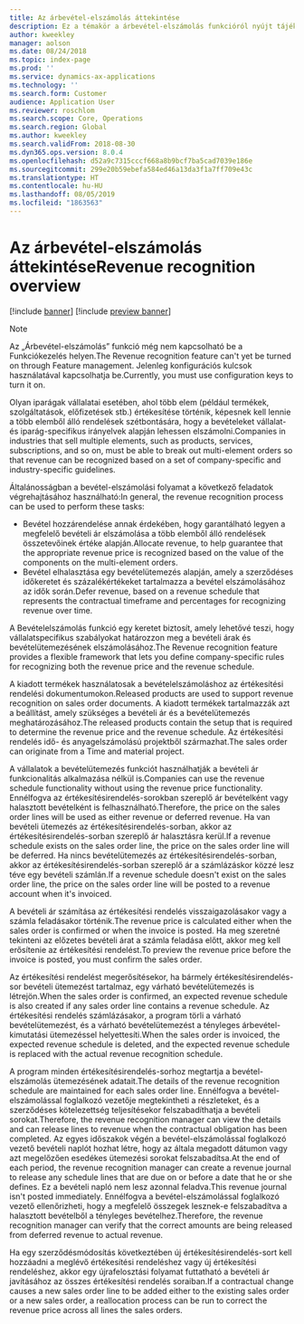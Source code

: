 ```yaml
---
title: Az árbevétel-elszámolás áttekintése
description: Ez a témakör a árbevétel-elszámolás funkcióról nyújt tájékoztatást. Ez a funkció rugalmas keretet biztosít, amely lehetővé teszi, hogy vállalatspecifikus szabályokat határozzon meg a többelemű rendelések bevételi árának és bevételütemezésének elszámolásához.
author: kweekley
manager: aolson
ms.date: 08/24/2018
ms.topic: index-page
ms.prod: ''
ms.service: dynamics-ax-applications
ms.technology: ''
ms.search.form: Customer
audience: Application User
ms.reviewer: roschlom
ms.search.scope: Core, Operations
ms.search.region: Global
ms.author: kweekley
ms.search.validFrom: 2018-08-30
ms.dyn365.ops.version: 8.0.4
ms.openlocfilehash: d52a9c7315cccf668a8b9bcf7ba5cad7039e186e
ms.sourcegitcommit: 299e20b59ebefa584ed46a13da3f1a7ff709e43c
ms.translationtype: HT
ms.contentlocale: hu-HU
ms.lasthandoff: 08/05/2019
ms.locfileid: "1863563"
---
```

# <a name="revenue-recognition-overview"></a><span data-ttu-id="36457-104">Az árbevétel-elszámolás áttekintése</span><span class="sxs-lookup"><span data-stu-id="36457-104">Revenue recognition overview</span></span>

[!include [banner](../includes/banner.md)]
[!include [preview banner](../includes/preview-banner.md)]

> [!NOTE]
> <span data-ttu-id="36457-105">Az „Árbevétel-elszámolás” funkció még nem kapcsolható be a Funkciókezelés helyen.</span><span class="sxs-lookup"><span data-stu-id="36457-105">The Revenue recognition feature can't yet be turned on through Feature management.</span></span> <span data-ttu-id="36457-106">Jelenleg konfigurációs kulcsok használatával kapcsolhatja be.</span><span class="sxs-lookup"><span data-stu-id="36457-106">Currently, you must use configuration keys to turn it on.</span></span>

<span data-ttu-id="36457-107">Olyan iparágak vállalatai esetében, ahol több elem (például termékek, szolgáltatások, előfizetések stb.) értékesítése történik, képesnek kell lennie a több elemből álló rendelések szétbontására, hogy a bevételeket vállalat-és iparág-specifikus irányelvek alapján lehessen elszámolni.</span><span class="sxs-lookup"><span data-stu-id="36457-107">Companies in industries that sell multiple elements, such as products, services, subscriptions, and so on, must be able to break out multi-element orders so that revenue can be recognized based on a set of company-specific and industry-specific guidelines.</span></span>

<span data-ttu-id="36457-108">Általánosságban a bevétel-elszámolási folyamat a következő feladatok végrehajtásához használható:</span><span class="sxs-lookup"><span data-stu-id="36457-108">In general, the revenue recognition process can be used to perform these tasks:</span></span>

* <span data-ttu-id="36457-109">Bevétel hozzárendelése annak érdekében, hogy garantálható legyen a megfelelő bevételi ár elszámolása a több elemből álló rendelések összetevőinek értéke alapján.</span><span class="sxs-lookup"><span data-stu-id="36457-109">Allocate revenue, to help guarantee that the appropriate revenue price is recognized based on the value of the components on the multi-element orders.</span></span>
* <span data-ttu-id="36457-110">Bevétel elhalasztása egy bevételütemezés alapján, amely a szerződéses időkeretet és százalékértékeket tartalmazza a bevétel elszámolásához az idők során.</span><span class="sxs-lookup"><span data-stu-id="36457-110">Defer revenue, based on a revenue schedule that represents the contractual timeframe and percentages for recognizing revenue over time.</span></span>

<span data-ttu-id="36457-111">A Bevételelszámolás funkció egy keretet biztosít, amely lehetővé teszi, hogy vállalatspecifikus szabályokat határozzon meg a bevételi árak és bevételütemezésének elszámolásához.</span><span class="sxs-lookup"><span data-stu-id="36457-111">The Revenue recognition feature provides a flexible framework that lets you define company-specific rules for recognizing both the revenue price and the revenue schedule.</span></span>

<span data-ttu-id="36457-112">A kiadott termékek használatosak a bevételelszámoláshoz az értékesítési rendelési dokumentumokon.</span><span class="sxs-lookup"><span data-stu-id="36457-112">Released products are used to support revenue recognition on sales order documents.</span></span> <span data-ttu-id="36457-113">A kiadott termékek tartalmazzák azt a beállítást, amely szükséges a bevételi ár és a bevételütemezés meghatározásához.</span><span class="sxs-lookup"><span data-stu-id="36457-113">The released products contain the setup that is required to determine the revenue price and the revenue schedule.</span></span> <span data-ttu-id="36457-114">Az értékesítési rendelés idő- és anyagelszámolású projektből származhat.</span><span class="sxs-lookup"><span data-stu-id="36457-114">The sales order can originate from a Time and material project.</span></span>

<span data-ttu-id="36457-115">A vállalatok a bevételütemezés funkciót használhatják a bevételi ár funkcionalitás alkalmazása nélkül is.</span><span class="sxs-lookup"><span data-stu-id="36457-115">Companies can use the revenue schedule functionality without using the revenue price functionality.</span></span> <span data-ttu-id="36457-116">Ennélfogva az értékesítésirendelés-sorokban szereplő ár bevételként vagy halasztott bevételként is felhasználható.</span><span class="sxs-lookup"><span data-stu-id="36457-116">Therefore, the price on the sales order lines will be used as either revenue or deferred revenue.</span></span> <span data-ttu-id="36457-117">Ha van bevételi ütemezés az értékesítésirendelés-sorban, akkor az értékesítésirendelés-sorban szereplő ár halasztásra kerül.</span><span class="sxs-lookup"><span data-stu-id="36457-117">If a revenue schedule exists on the sales order line, the price on the sales order line will be deferred.</span></span> <span data-ttu-id="36457-118">Ha nincs bevételütemezés az értékesítésirendelés-sorban, akkor az értékesítésirendelés-sorban szereplő ár a számlázáskor közzé lesz téve egy bevételi számlán.</span><span class="sxs-lookup"><span data-stu-id="36457-118">If a revenue schedule doesn't exist on the sales order line, the price on the sales order line will be posted to a revenue account when it's invoiced.</span></span>

<span data-ttu-id="36457-119">A bevételi ár számítása az értékesítési rendelés visszaigazolásakor vagy a számla feladásakor történik.</span><span class="sxs-lookup"><span data-stu-id="36457-119">The revenue price is calculated either when the sales order is confirmed or when the invoice is posted.</span></span> <span data-ttu-id="36457-120">Ha meg szeretné tekinteni az előzetes bevételi árat a számla feladása előtt, akkor meg kell erősítenie az értékesítési rendelést.</span><span class="sxs-lookup"><span data-stu-id="36457-120">To preview the revenue price before the invoice is posted, you must confirm the sales order.</span></span>

<span data-ttu-id="36457-121">Az értékesítési rendelést megerősítésekor, ha bármely értékesítésirendelés-sor bevételi ütemezést tartalmaz, egy várható bevételütemezés is létrejön.</span><span class="sxs-lookup"><span data-stu-id="36457-121">When the sales order is confirmed, an expected revenue schedule is also created if any sales order line contains a revenue schedule.</span></span> <span data-ttu-id="36457-122">Az értékesítési rendelés számlázásakor, a program törli a várható bevételütemezést, és a várható bevételütemezést a tényleges árbevétel-kimutatási ütemezéssel helyettesíti.</span><span class="sxs-lookup"><span data-stu-id="36457-122">When the sales order is invoiced, the expected revenue schedule is deleted, and the expected revenue schedule is replaced with the actual revenue recognition schedule.</span></span>

<span data-ttu-id="36457-123">A program minden értékesítésirendelés-sorhoz megtartja a bevétel-elszámolás ütemezésének adatait.</span><span class="sxs-lookup"><span data-stu-id="36457-123">The details of the revenue recognition schedule are maintained for each sales order line.</span></span> <span data-ttu-id="36457-124">Ennélfogva a bevétel-elszámolással foglalkozó vezetője megtekintheti a részleteket, és a szerződéses kötelezettség teljesítésekor felszabadíthatja a bevételi sorokat.</span><span class="sxs-lookup"><span data-stu-id="36457-124">Therefore, the revenue recognition manager can view the details and can release lines to revenue when the contractual obligation has been completed.</span></span> <span data-ttu-id="36457-125">Az egyes időszakok végén a bevétel-elszámolással foglalkozó vezető bevételi naplót hozhat létre, hogy az általa megadott dátumon vagy azt megelőzően esedékes ütemezési sorokat felszabadítsa.</span><span class="sxs-lookup"><span data-stu-id="36457-125">At the end of each period, the revenue recognition manager can create a revenue journal to release any schedule lines that are due on or before a date that he or she defines.</span></span> <span data-ttu-id="36457-126">Ez a bevételi napló nem lesz azonnal feladva.</span><span class="sxs-lookup"><span data-stu-id="36457-126">This revenue journal isn't posted immediately.</span></span> <span data-ttu-id="36457-127">Ennélfogva a bevétel-elszámolással foglalkozó vezető ellenőrizheti, hogy a megfelelő összegek lesznek-e felszabadítva a halasztott bevételből a tényleges bevételhez.</span><span class="sxs-lookup"><span data-stu-id="36457-127">Therefore, the revenue recognition manager can verify that the correct amounts are being released from deferred revenue to actual revenue.</span></span>

<span data-ttu-id="36457-128">Ha egy szerződésmódosítás következtében új értékesítésirendelés-sort kell hozzáadni a meglévő értékesítési rendeléshez vagy új értékesítési rendeléshez, akkor egy újrafelosztási folyamat futtatható a bevételi ár javításához az összes értékesítési rendelés soraiban.</span><span class="sxs-lookup"><span data-stu-id="36457-128">If a contractual change causes a new sales order line to be added either to the existing sales order or a new sales order, a reallocation process can be run to correct the revenue price across all lines the sales orders.</span></span>
